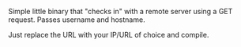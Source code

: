  Simple little binary that "checks in" with a remote server using a GET request. Passes username and hostname. 
 
 Just replace the URL with your IP/URL of choice and compile.
